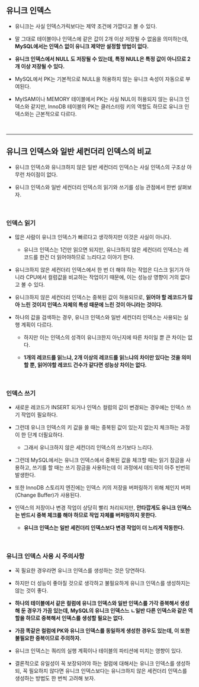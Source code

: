 ## 유니크 인덱스

- 유니크는 사실 인덱스가릭보다는 제약 조건에 가깝다고 볼 수 있다.

  

- 말 그대로 테이블이나 인덱스에 같은 값이 2개 이상 저장될 수 없음을 의미하는데, __MySQL에서는 인덱스 없이 유니크 제약만 설정할 방법이 없다.__

  

- __유니크 인덱스에서 NULL 도 저장될 수 있는데, 특정 NULL은 특정 값이 아니므로 2개 이상 저장될 수 있다.__

  

- MySQL에서 PK는 기본적으로 NULL을 허용하지 않는 유니크 속성이 자동으로 부여된다.

  

- MyISAM이나 MEMORY 테이블에서 PK는 사실 NUL이 허용되지 않는 유니크 인덱스와 같지만, InnoDB 테이블의 PK는 클러스터링 키의 역할도 하므로 유니크 인덱스와는 근본적으로 다르다.



<br>

***

## 유니크 인덱스와 일반 세컨더리 인덱스의 비교

- 유니크 인덱스와 유니크하지 않은 일반 세컨더리 인덱스는 사실 인덱스의 구조상 아무런 차이점이 없다.

  

- 유니크 인덱스와 일반 세컨더리 인덱스의 읽기와 쓰기를 성능 관점에서 한번 살펴보자.



<br>



### 인덱스 읽기

- 많은 사람이 유니크 인덱스가 빠르다고 생각하지만 이것은 사실이 아니다.

  - 유니크 인덱스는 1건만 읽으면 되지만, 유니크하지 않은 세컨더리 인덱스는 레코드를 한건 더 읽어야하므로 느리다고 이야기 한다.

    

- 유니크하지 않은 세컨더리 인덱스에서 한 번 더 해야 하는 작업은 디스크 읽기가 아니라 CPU에서 컬럼값을 비교하는 작업이기 때문에, 이는 성능상 영향이 거의 없다고 볼 수 있다.

  

- 유니크하지 않은 세컨더리 인덱스는 중복된 값이 허용되므로, __읽어야 할 레코드가 많아 느린 것이지 인덱스 자체의 특성 때문에 느린 것이 아니라는 것이다.__

  

- 하나의 값을 검색하는 경우, 유니크 인덱스와 일반 세컨더리 인덱스는 사용되는 실행 계획이 다르다.

  - 하지만 이는 인덱스의 성격이 유니크한지 아닌지에 따른 차이일 뿐 큰 차이는 없다.

    

  - __1개의 레코드를 읽느냐, 2개 이상의 레코드를 읽느냐의 차이만 있다는 것을 의미할 뿐, 읽어야할 레코드 건수가 같다면 성능상 차이는 없다.__

    

<br>



### 인덱스 쓰기

- 새로운 레코드가 INSERT 되거나 인덱스 컬럼의 값이 변경되는 경우에는 인덱스 쓰기 작업이 필요하다.

  

- 그런데 유니크 인덱스의 키 값을 쓸 때는 중복된 값이 있는지 없는지 체크하는 과정이 한 단계 더필요하다.

  - 그래서 유니크하지 않은 세컨더리 인덱스의 쓰기보다 느리다.

  

- 그런데 MySQL에서는 유니크 인덱스에서 중복된 값을 체크할 때는 읽기 잠금을 사용하고, 쓰기를 할 때는 쓰기 잠금을 사용하는데 이 과정에서 데드락이 아주 빈번히 발생한다.

  

- 또한 InnoDB 스토리지 엔진에는 인덱스 키의 저장을 버퍼링하기 위해 체인지 버퍼(Change Buffer)가 사용된다.

  

- 인덱스의 저장이나 변경 작업이 상당히 빨리 처리되지만, __안타깝게도 유니크 인덱스는 반드시 중복 체크를 해야 하므로 작업 자체를 버퍼링하지 못한다.__

  - __유니크 인덱스는 일반 세컨더리 인덱스보다 변경 작업이 더 느리게 작동한다.__



<br>



### 유니크 인덱스 사용 시 주의사항

- 꼭 필요한 경우라면 유니크 인덱스를 생성하는 것은 당연하다.

  

- 하지만 더 성능이 좋아질 것으로 생각하고 불필요하게 유니크 인덱스를 생성하지는 않는 것이 좋다.

  

- __하나의 테이블에서 같은 컬럼에 유니크 인덱스와 일반 인덱스를 가각 중복해서 생성해 둔 경우가 가끔 있는데, MySQL의 유니크 인덱스느 ㄴ일반 다른 인덱스와 같은 역할을 하므로 중복해서 인덱스를 생성할 필요는 없다.__

  

- __가끔 똑같은 컬럼에 PK와 유니크 인덱스를 동일하게 생성한 경우도 있는데, 이 또한 불필요한 중복이므로 주의하자.__

  

- 유니크 인덱스는 쿼리의 실행 계획이나 테이블의 파티션에 미치는 영향이 있다.

  

- 결론적으로 유일성이 꼭 보장되어야 하는 컬럼에 대해서는 유니크 인덱스를 생성하되, 꼭 필요하지 않다면 유니크 인덱스보다는 유니크하지 않은 세컨더리 인덱스를 생성하는 방법도 한 번씩 고려해 보자.